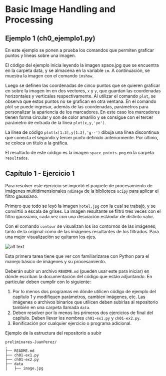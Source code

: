 # Basic Image Handling and Processing

## Ejemplo 1 (ch0_ejemplo1.py)

En este ejemplo se ponen a prueba los comandos que permiten graficar puntos y líneas sobre una imagen.

El código del ejemplo inicia leyendo la imagen space.jpg que se encuentra en la carpeta data, y se almacena en la variable `im`. A continuación, se muestra la imagen con el comando `imshow`.

Luego se definen las coordenadas de cinco puntos que se quieren graficar en sobre la imagen im en dos vectores, `x` y `y`, que guardan las coordenadas horizontales y verticales respectivamente. Al utilizar el comando `plot`, se observa que estos puntos no se grafican en otra ventana. En el comando plot se puede ingresar, además de las coordenadas, parámetros para personalizar la apariencia de los marcadores. En este caso los marcadores tienen forma circular y son de color amarillo y se consigue con el tercer parámetro de entrada de la línea `plot(x,y,'yo')`.

La línea de código `plot(x[1:3],y[1:3],'g--')` dibuja una línea discontinua que conecta el segundo y tercer punto definido anteriormente. Por último, se coloca un título a la gráfica.

El resultado de este código es la imagen ``space_points.png`` en la carpeta ``resultados``.




## Capítulo 1 - Ejercicio 1

Para resolver este ejercicio se importó el paquete de procesamiento de imágenes multidimensionales ``ndimage`` de la biblioteca ``scipy`` para aplicar el filtro gaussiano.

Primero que todo se leyó la imagen ``hotel.jpg``  con la cual se trabajó, y se convirtió a escala de grises. La imagen resultante se filtró tres veces con el filtro gaussiano, cada vez con una desviación estándar de distinto valor.

Con el comando ``contour`` se visualizan los iso contornos de las imágenes, tanto de la original como de las imágenes resultantes de los filtrados. Para una mejor visualización se quitaron los ejes.

![alt text](https://imgur.com/z6v4XTK)


Esta primera tarea tiene que ver con familiarizarse con Python para el manejo básico de imágenes y su 
procesamiento.

Deberán subir un archivo ``README.md`` (pueden usar este para iniciar) en dónde escriban la documentación del código que están adjuntando. En particular deben cumplir con lo siguiente:

1. Por lo menos dos programas en dónde utilicen código de ejemplo del capítulo 1 y modifiquen parámetros, cambien imágenes, etc. Las imágenes o archivos binarios que utilicen deben subirlas al repositorio también en una carpeta llamada ``data``.
2. Deben resolver por lo menos los primeros dos ejercicios de final del capítulo. Deben llevar los nombres ``ch01-ex1.py`` y ``ch01-ex2.py``. 
3. Bonificación por cualquier ejercicio o programa adicional.

Ejemplo de la estructura del repositorio a subir

	preliminares-JuanPerez/
	.
	├── README.md
	├── ch01-ex1.py
	├── ch01-ex2.py
	├── data
	│   ├── image.jpg
